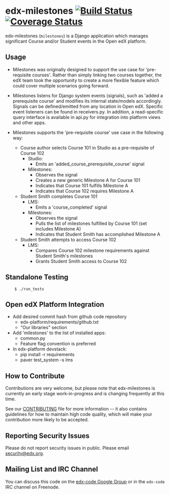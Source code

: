 edx-milestones [![Build Status](https://travis-ci.org/edx/edx-milestones.svg?branch=master)](https://travis-ci.org/edx/edx-milestones) [![Coverage Status](https://coveralls.io/repos/edx/edx-milestones/badge.png?branch=master)](https://coveralls.io/r/edx/edx-milestones?branch=master)
===================

edx-milestones (`milestones`) is a Django application which manages significant Course and/or Student events in the Open edX platform.

Usage
-----
*  Milestones was originally designed to support the use case for 'pre-requisite courses'.  Rather than simply linking two courses together, the edX team took the opportunity to create a more flexible feature which could cover multiple scenarios going forward.

*  Milestones listens for Django system events (signals), such as 'added a prerequisite course' and modifies its internal state/models accordingly.  Signals can be defined/emitted from any location in Open edX.  Specific event listeners can be found in receivers.py.  In addition, a read-specific query interface is available in api.py for integration into platform views and other apps.

*  Milestones supports the 'pre-requisite course' use case in the following way:
    * Course author selects Course 101 in Studio as a pre-requisite of Course 102
        * Studio: 
            * Emits an 'added_course_prerequisite_course' signal
        * Milestones:
            * Observes the signal
            * Creates a new generic Milestone A for Course 101
            * Indicates that Course 101 fulfills Milestone A
            * Indicates that Course 102 requires Milestone A
    * Student Smith completes Course 101
        * LMS:
            * Emits a 'course_completed' signal
        * Milestones:
            * Observes the signal
            * Pulls the list of milestones fulfilled by Course 101 (set includes Milestone A)
            * Indicates that Student Smith has accomplished Milestone A
    * Student Smith attempts to access Course 102
        * LMS:
            * Compares Course 102 milestone requirements against Student Smith's milestones
            * Grants Student Smith access to Course 102

Standalone Testing
------------------

        $ ./run_tests


Open edX Platform Integration
-----------------------------
* Add desired commit hash from github code repository
    * edx-platform/requirements/github.txt
    * "Our libraries" section
* Add 'milestones' to the list of installed apps:
    * common.py
    * Feature flag convention is preferred
* In edx-platform devstack:
    * pip install -r requirements
    * paver test_system -s lms


How to Contribute
-----------------
Contributions are very welcome, but please note that edx-milestones is currently an
early stage work-in-progress and is changing frequently at this time.

See our
[CONTRIBUTING](https://github.com/edx/edx-platform/blob/master/CONTRIBUTING.rst)
file for more information -- it also contains guidelines for how to maintain
high code quality, which will make your contribution more likely to be accepted.


Reporting Security Issues
-------------------------
Please do not report security issues in public. Please email security@edx.org.


Mailing List and IRC Channel
----------------------------
You can discuss this code on the [edx-code Google Group](https://groups.google.com/forum/#!forum/edx-code) or in the
`edx-code` IRC channel on Freenode.
